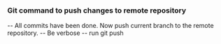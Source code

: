 ### Git command to push changes to remote repository

-- All commits have been done. Now push  current branch to the remote repository.
-- Be verbose
-- run git push